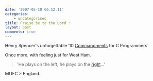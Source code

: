 ```yaml
---
date: '2007-05-10 06:12:11'
categories:
    - uncategorised
title: Praise be to the Lord !
layout: post
comments: true
---
```


Henry Spencer's unforgettable ‘10
[Commandments](http://www.lysator.liu.se/c/ten-commandments.html) for C
Programmers'

Once more, with feeling just for West Ham.
> 'He plays on the left, he plays on the
> [right](http://andrewsherman.blogspot.com/2007/04/new-ronaldo-song.html)...'

MUFC \> England.
